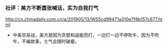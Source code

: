 ### 社评：美方不断嚣张喊话，实为自我打气
http://cn.chinadaily.com.cn/a/201905/13/WS5cd99471a310e7f8b157c677.html
- 中美贸易战，美方是因为贪婪和逞能而打，一边打一边不停吹牛，因为不吹牛，不编故事，士气会随时破瘪。
